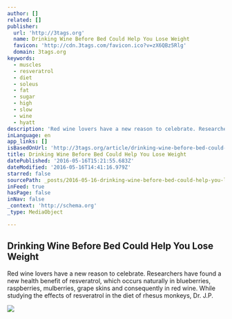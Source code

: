 ```yaml
---
author: []
related: []
publisher:
  url: 'http://3tags.org'
  name: Drinking Wine Before Bed Could Help You Lose Weight
  favicon: 'http://cdn.3tags.com/favicon.ico?v=zX6QBz5Rlg'
  domain: 3tags.org
keywords:
  - muscles
  - resveratrol
  - diet
  - soleus
  - fat
  - sugar
  - high
  - slow
  - wine
  - hyatt
description: 'Red wine lovers have a new reason to celebrate. Researchers have found a new health benefit of resveratrol, which occurs naturally in blueberries, raspberries, mulberries, grape skins and consequently in red wine. While studying the effects of resveratrol in the diet of rhesus monkeys, Dr. J.P.'
inLanguage: en
app_links: []
isBasedOnUrl: 'http://3tags.org/article/drinking-wine-before-bed-could-help-you-lose-weight?utm_medium=email&utm_source=flipboard'
title: Drinking Wine Before Bed Could Help You Lose Weight
datePublished: '2016-05-16T15:21:55.683Z'
dateModified: '2016-05-16T14:41:16.979Z'
starred: false
sourcePath: _posts/2016-05-16-drinking-wine-before-bed-could-help-you-lose-weight.md
inFeed: true
hasPage: false
inNav: false
_context: 'http://schema.org'
_type: MediaObject

---
```

<article style=""><h1>Drinking Wine Before Bed Could Help You Lose Weight</h1><p>Red wine lovers have a new reason to celebrate. Researchers have found a new health benefit of resveratrol, which occurs naturally in blueberries, raspberries, mulberries, grape skins and consequently in red wine. While studying the effects of resveratrol in the diet of rhesus monkeys, Dr. J.P.</p><img src="https://s3-eu-west-1.amazonaws.com/3tags-prod/article/05a7ea6de54774ab2ebc5157fb96b442d5276bed/57370930e1c7e/original.JPG" /></article>